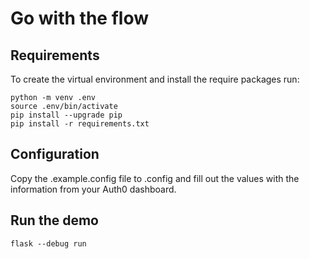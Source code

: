 # Go with the flow

## Requirements

To create the virtual environment and install the require packages run:

```
python -m venv .env
source .env/bin/activate
pip install --upgrade pip
pip install -r requirements.txt
```

## Configuration

Copy the .example.config file to .config and fill out the values with the information from your Auth0 dashboard.

## Run the demo

```
flask --debug run
```